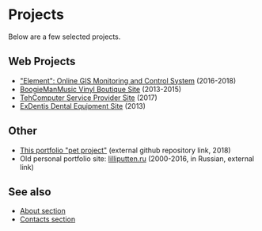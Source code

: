 # Projects

Below are a few selected projects.

## Web Projects

- ["Element": Online GIS Monitoring and Control System](#/Projects/Web/18xx-vektor-element) (2016-2018)
- [BoogieManMusic Vinyl Boutique Site](#/Projects/Web/15xx-boogiemanmusic) (2013-2015)
- [TehComputer Service Provider Site](#/Projects/Web/1702-tehcomputer) (2017)
- [ExDentis Dental Equipment Site](#/Projects/Web/1308-ExDentis) (2013)

## Other

- [This portfolio "pet project"](https://github.com/lilliputten/lilliputten.github.io-v2) (external github repository link, 2018)
- Old personal portfolio site: [lilliputten.ru](http://lilliputten.ru) (2000-2016, in Russian, external link)

## See also

- [About section](#/About)
- [Contacts section](#/Contacts)

